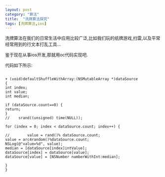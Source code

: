 ```yaml
---
layout: post
category: "算法"
title:  "洗牌算法探究"
tags: [洗牌算法,ios]
---
```

洗牌算法在我们的日常生活中应用比较广泛,比如我们玩的纸牌游戏,扫雷,以及平常经常用到的行文本打乱工具...

鉴于现在从事ios开发,那就用oc代码实现吧.

代码如下所示:

<pre><code>
+ (void)defaultShuffleWithArray:(NSMutableArray *)dataSource
{
int index;
int value;
int median;

if (dataSource.count==0) {
return;
}
//    srand((unsigned) time(NULL));

for (index = 0; index < dataSource.count; index++) {

//        value = rand()% dataSource.count;
value = arc4random()%dataSource.count;
NSLog(@"value=%d", value);
median = [dataSource[index]intValue];
dataSource[index] = dataSource[value];
dataSource[value] = [NSNumber numberWithInt:median];

}
}
</pre></code>
